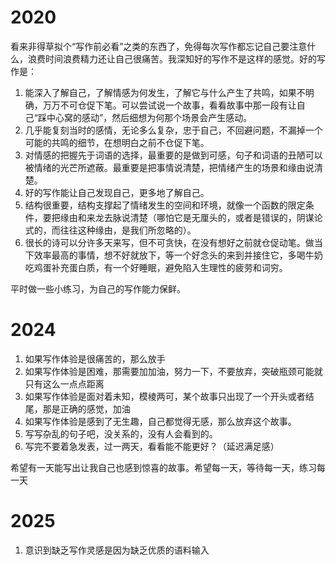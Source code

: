 # 2020

看来非得草拟个“写作前必看”之类的东西了，免得每次写作都忘记自己要注意什么，浪费时间浪费精力还让自己很痛苦。我深知好的写作不是这样的感觉。好的写作是：
1. 能深入了解自己，了解情感为何发生，了解它与什么产生了共鸣，如果不明确，万万不可仓促下笔。可以尝试说一个故事，看看故事中那一段有让自己“踩中心窝的感动”，然后细想为何那个场景会产生感动。
2. 几乎能复刻当时的感情，无论多么复杂，忠于自己，不回避问题，不漏掉一个可能的共鸣的细节，在想明白之前不仓促下笔。
3. 对情感的把握先于词语的选择，最重要的是做到可感，句子和词语的丑陋可以被情绪的光芒所遮蔽。最重要是把事情说清楚，把情绪产生的场景和缘由说清楚。
4. 好的写作能让自己发现自己，更多地了解自己。
5. 结构很重要，结构支撑起了情绪发生的空间和环境，就像一个函数的限定条件，要把缘由和来龙去脉说清楚（哪怕它是无厘头的，或者是错误的，阴谋论式的，而往往这种缘由，是我们所忽略的）。
6. 很长的诗可以分许多天来写，但不可贪快，在没有想好之前就仓促动笔。做当下效率最高的事情，想不好就放下，等一个好念头的来到并接住它，多喝牛奶吃鸡蛋补充蛋白质，有一个好睡眠，避免陷入生理性的疲劳和词穷。  

平时做一些小练习，为自己的写作能力保鲜。

# 2024
1. 如果写作体验是很痛苦的，那么放手
2. 如果写作体验是困难，那需要加加油，努力一下，不要放弃，突破瓶颈可能就只有这么一点点距离
3. 如果写作体验是面对着未知，模棱两可，某个故事只出现了一个开头或者结尾，那是正确的感觉，加油
4. 如果写作体验是感到了无生趣，自己都觉得无感，那么放弃这个故事。
5. 写写杂乱的句子吧，没关系的，没有人会看到的。
6. 写完不要着急发表，过一两天，看看能不能更好？（延迟满足感）  

希望有一天能写出让我自己也感到惊喜的故事。希望每一天，等待每一天，练习每一天

# 2025
1. 意识到缺乏写作灵感是因为缺乏优质的语料输入
